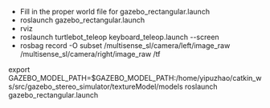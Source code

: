 - Fill in the proper world file for gazebo_rectangular.launch
- roslaunch gazebo_rectangular.launch
- rviz
- roslaunch turtlebot_teleop keyboard_teleop.launch --screen
- rosbag record -O subset /multisense_sl/camera/left/image_raw /multisense_sl/camera/right/image_raw /tf



export GAZEBO_MODEL_PATH=$GAZEBO_MODEL_PATH:/home/yipuzhao/catkin_ws/src/gazebo_stereo_simulator/textureModel/models
roslaunch gazebo_rectangular.launch
